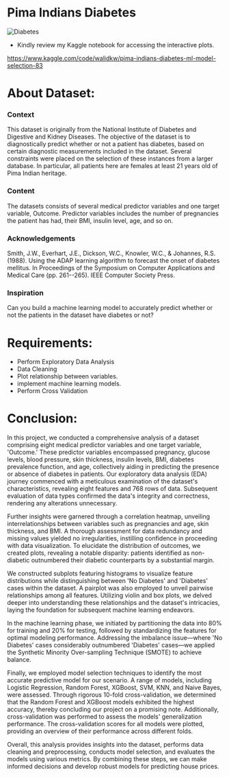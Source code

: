 # Pima Indians Diabetes

![Diabetes](https://www.breathewellbeing.in/blog/wp-content/uploads/2021/03/diabetes-complications-1.jpeg)

* Kindly review my Kaggle notebook for accessing the interactive plots.

https://www.kaggle.com/code/walidkw/pima-indians-diabetes-ml-model-selection-83

# About Dataset:
### Context
This dataset is originally from the National Institute of Diabetes and Digestive and Kidney Diseases. The objective of the dataset is to diagnostically predict whether or not a patient has diabetes, based on certain diagnostic measurements included in the dataset. Several constraints were placed on the selection of these instances from a larger database. In particular, all patients here are females at least 21 years old of Pima Indian heritage.

### Content
The datasets consists of several medical predictor variables and one target variable, Outcome. Predictor variables includes the number of pregnancies the patient has had, their BMI, insulin level, age, and so on.

### Acknowledgements
Smith, J.W., Everhart, J.E., Dickson, W.C., Knowler, W.C., & Johannes, R.S. (1988). Using the ADAP learning algorithm to forecast the onset of diabetes mellitus. In Proceedings of the Symposium on Computer Applications and Medical Care (pp. 261--265). IEEE Computer Society Press.

### Inspiration
Can you build a machine learning model to accurately predict whether or not the patients in the dataset have diabetes or not?

# Requirements:

- Perform Exploratory Data Analysis
- Data Cleaning
- Plot relationship between variables.
- implement machine learning models.
- Perform Cross Validation

# Conclusion:

In this project, we conducted a comprehensive analysis of a dataset comprising eight medical predictor variables and one target variable, 'Outcome.' These predictor variables encompassed pregnancy, glucose levels, blood pressure, skin thickness, insulin levels, BMI, diabetes prevalence function, and age, collectively aiding in predicting the presence or absence of diabetes in patients. Our exploratory data analysis (EDA) journey commenced with a meticulous examination of the dataset's characteristics, revealing eight features and 768 rows of data. Subsequent evaluation of data types confirmed the data's integrity and correctness, rendering any alterations unnecessary.

Further insights were garnered through a correlation heatmap, unveiling interrelationships between variables such as pregnancies and age, skin thickness, and BMI. A thorough assessment for data redundancy and missing values yielded no irregularities, instilling confidence in proceeding with data visualization. To elucidate the distribution of outcomes, we created plots, revealing a notable disparity: patients identified as non-diabetic outnumbered their diabetic counterparts by a substantial margin.

We constructed subplots featuring histograms to visualize feature distributions while distinguishing between 'No Diabetes' and 'Diabetes' cases within the dataset. A pairplot was also employed to unveil pairwise relationships among all features. Utilizing violin and box plots, we delved deeper into understanding these relationships and the dataset's intricacies, laying the foundation for subsequent machine learning endeavors.

In the machine learning phase, we initiated by partitioning the data into 80% for training and 20% for testing, followed by standardizing the features for optimal modeling performance. Addressing the imbalance issue—where 'No Diabetes' cases considerably outnumbered 'Diabetes' cases—we applied the Synthetic Minority Over-sampling Technique (SMOTE) to achieve balance.

Finally, we employed model selection techniques to identify the most accurate predictive model for our scenario. A range of models, including Logistic Regression, Random Forest, XGBoost, SVM, KNN, and Naive Bayes, were assessed. Through rigorous 10-fold cross-validation, we determined that the Random Forest and XGBoost models exhibited the highest accuracy, thereby concluding our project on a promising note.
Additionally, cross-validation was performed to assess the models' generalization performance. The cross-validation scores for all models were plotted, providing an overview of their performance across different folds.

Overall, this analysis provides insights into the dataset, performs data cleaning and preprocessing, conducts model selection, and evaluates the models using various metrics. By combining these steps, we can make informed decisions and develop robust models for predicting house prices.
